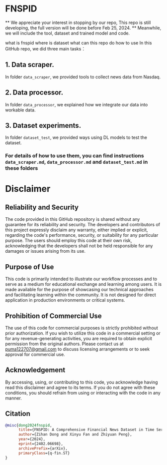 # FNSPID
** We appreciate your interest in stopping by our repo, This repo is still developing, the full version will be done before Feb 25, 2024. **
Meanwhile, we will include the tool, dataset and trained model and code. 

what is fnspid
where is dataset
what can this repo do
how to use
In this GitHub repo, we did three main tasks：
## 1. Data scraper. 
In folder `data_scraper`, we provided tools to collect news data from Nasdaq.
## 2. Data processor.
In folder `data_processor`, we explained how we integrate our data into workable data.
## 3. Dataset experiments.
In folder `dataset_test`, we provided ways using DL models to test the dataset.


### For details of how to use them, you can find instructions `data_scraper.md`, `data_processor.md` and `dataset_test.md` in these folders


# Disclaimer
## Reliability and Security

The code provided in this GitHub repository is shared without any guarantee for its reliability and security. The developers and contributors of this project expressly disclaim any warranty, either implied or explicit, regarding the code's performance, security, or suitability for any particular purpose. The users should employ this code at their own risk, acknowledging that the developers shall not be held responsible for any damages or issues arising from its use.


## Purpose of Use

This code is primarily intended to illustrate our workflow processes and to serve as a medium for educational exchange and learning among users. It is made available for the purpose of showcasing our technical approaches and facilitating learning within the community. It is not designed for direct application in production environments or critical systems.

## Prohibition of Commercial Use

The use of this code for commercial purposes is strictly prohibited without prior authorization. If you wish to utilize this code in a commercial setting or for any revenue-generating activities, you are required to obtain explicit permission from the original authors. Please contact us at puma122707@gmail.com to discuss licensing arrangements or to seek approval for commercial use.


## Acknowledgement

By accessing, using, or contributing to this code, you acknowledge having read this disclaimer and agree to its terms. If you do not agree with these conditions, you should refrain from using or interacting with the code in any manner.



## Citation
```bibtex
@misc{dong2024fnspid,
      title={FNSPID: A Comprehensive Financial News Dataset in Time Series}, 
      author={Zihan Dong and Xinyu Fan and Zhiyuan Peng},
      year={2024},
      eprint={2402.06698},
      archivePrefix={arXiv},
      primaryClass={q-fin.ST}
}

